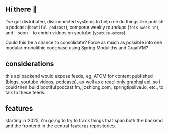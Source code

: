 ## Hi there 👋

I've got distributed, disconnected systems to help me do things like publish a podcast (`bootiful-podcast`), compose weekly roundups (`this-week-in`), and - soon - to enrich videos on youtube (`youtube-atoms`). 

Could this be a chance to consolidate? Force as much as possible into one modular monolithic codebase using Spring Moduliths and GraalVM? 

## considerations

this api backend would expose feeds, eg, ATOM for content published (blogs, youtube videos, podcasts), as well as a read-only graphql api. so i could then build bootifulpodcast.fm, joshlong.com, springtipslive.io, etc., to talk to these feeds. 


## features 

starting in 2025, i'm going to try to track things that span both the backend and the frontend in the central `features` repositories.





